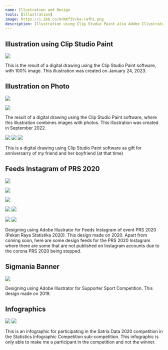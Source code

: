 ```yaml
---
name: Illustration and Design
tools: [illustration]
image: https://i.ibb.co/mrKKf3V/ka-rafhi.png
description: Illustration using Clip Studio Paint also Adobe Illustrator
---
```

## Illustration using Clip Studio Paint

![](https://i.ibb.co/mrKKf3V/ka-rafhi.png)


This is the result of a digital drawing using the Clip Studio Paint software, with 100% image.
This illustration was created on January 24, 2023.

## Illustration on Photo

![](https://i.ibb.co/7vh77SR/Whats-App-Image-2022-09-23-at-15-42-47-2.png)

![](https://i.ibb.co/DQGP01P/Whats-App-Image-2022-11-27-at-12-29-50.png)

The result of a digital drawing using the Clip Studio Paint software, where this illustration combines images with photos.
This illustration was created in September 2022.


![](https://i.ibb.co/N2WkwHn/ichak04.png)
![](https://i.ibb.co/Q8SSJjG/ichak05.png)
![](https://i.ibb.co/r0Fb9Fm/ichak06.png)

This is a digital drawing using Clip Studio Paint software as gift for anniversarry of my friend and her boyfriend (at that time)


## Feeds Instagram of PRS 2020

![](https://i.ibb.co/X36j8vX/5-last.jpg)


![](https://i.ibb.co/M1GYcdX/4-atas.jpg)

![](https://i.ibb.co/JyRBHyR/4-bawah.jpg)


![](https://i.ibb.co/cgk8Lz8/3-atas.jpg)
![](https://i.ibb.co/RBNVGzT/3-bawah.jpg)


![](https://i.ibb.co/c302Vcb/2-atas.jpg)
![](https://i.ibb.co/hsC2xWV/2-bawah.jpg)


Designing using Adobe Illustrator for Feeds Instagram of event PRS 2020 (Pekan Raya Statistika 2020).
This design made on 2020.
Apart from coming soon, here are some design feeds for the PRS 2020 Instagram where there are some that are not published on Instagram accounts due to the corona PRS 2020 being stopped.

## Sigmania Banner

![](https://i.ibb.co/Lx0hZ7j/support-1-1.png)


Designing using Adobe Illustrator for Supporter Sport Competition.
This design made on 2019.


## Infographics

![](https://i.ibb.co/7V8CRSt/infografis-bayi-1-1.png)
![](https://i.ibb.co/0r7d1cY/infografis-dbd.jpg)


This is an infographic for participating in the Satria Data 2020 competition in the Statistics Infographic Competition sub-competition. This infographic is only able to make me a participant in the competition and not the winner.

